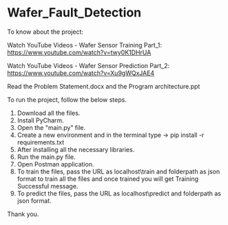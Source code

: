 # Wafer_Fault_Detection

To know about the project:

Watch YouTube Videos - Wafer Sensor Training Part_1: https://www.youtube.com/watch?v=twy0K1DHrUA

Watch YouTube Videos - Wafer Sensor Prediction Part_2: https://www.youtube.com/watch?v=Xu9gWQxJAE4

Read the Problem Statement.docx and the Program architecture.ppt

To run the project, follow the below steps.
1. Download all the files.
2. Install PyCharm.
3. Open the "main.py" file.
4. Create a new environment and in the terminal type -> pip install -r requirements.txt
5. After installing all the necessary libraries.
6. Run the main.py file.
7. Open Postman application.
8. To train the files, pass the URL as localhost\train and folderpath as json format to train all the files and once trained you will get Training Successful message.
9. To predict the files, pass the URL as localhost\predict and folderpath as json format.

Thank you.
